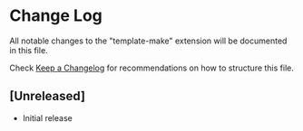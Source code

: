 # Change Log

All notable changes to the "template-make" extension will be documented in this file.

Check [Keep a Changelog](http://keepachangelog.com/) for recommendations on how to structure this file.

## [Unreleased]

- Initial release